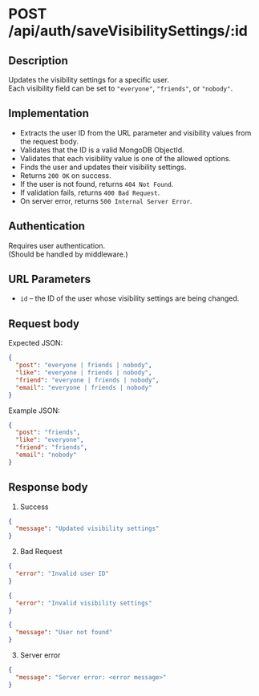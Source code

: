 # POST /api/auth/saveVisibilitySettings/:id

## Description  
Updates the visibility settings for a specific user.  
Each visibility field can be set to `"everyone"`, `"friends"`, or `"nobody"`.

## Implementation  
- Extracts the user ID from the URL parameter and visibility values from the request body.
- Validates that the ID is a valid MongoDB ObjectId.
- Validates that each visibility value is one of the allowed options.
- Finds the user and updates their visibility settings.
- Returns `200 OK` on success.
- If the user is not found, returns `404 Not Found`.
- If validation fails, returns `400 Bad Request`.
- On server error, returns `500 Internal Server Error`.

## Authentication  
Requires user authentication.  
(Should be handled by middleware.)

## URL Parameters  
- `id` – the ID of the user whose visibility settings are being changed.

## Request body  
Expected JSON:
```json
{
  "post": "everyone | friends | nobody",
  "like": "everyone | friends | nobody",
  "friend": "everyone | friends | nobody",
  "email": "everyone | friends | nobody"
}
```
Example JSON:
```json
{
  "post": "friends",
  "like": "everyone",
  "friend": "friends",
  "email": "nobody"
}
```

## Response body
1. Success
```json
{
  "message": "Updated visibility settings"
}
```
2. Bad Request
```json
{
  "error": "Invalid user ID"
}
```
```json
{
  "error": "Invalid visibility settings"
}
```
```json
{
  "message": "User not found"
}
```
3. Server error
```json
{
  "message": "Server error: <error message>"
}
```